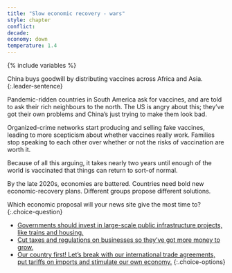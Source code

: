 ```yaml
---
title: "Slow economic recovery - wars"
style: chapter
conflict: 
decade: 
economy: down
temperature: 1.4
---
```


{% include variables %}

China buys goodwill by distributing vaccines across Africa and Asia. 
{:.leader-sentence}

Pandemic-ridden countries in South America ask for vaccines, and are told to ask their rich neighbours to the north. The US is angry about this; they’ve got their own problems and China’s just trying to make them look bad.

Organized-crime networks start producing and selling fake vaccines, leading to more scepticism about whether vaccines really work. Families stop speaking to each other over whether or not the risks of vaccination are worth it.

Because of all this arguing, it takes nearly two years until enough of the world is vaccinated that things can return to sort-of normal.

By the late 2020s, economies are battered. Countries need bold new economic-recovery plans. Different groups propose different solutions.

Which economic proposal will your news site give the most time to?
{:.choice-question}

- [Governments should invest in large-scale public infrastructure projects, like trains and housing.](chapter_green-new-deal.html)
- [Cut taxes and regulations on businesses so they’ve got more money to grow.](chapter_billionaires-get-richer.html)
- [Our country first! Let’s break with our international trade agreements, put tariffs on imports and stimulate our own economy.](chapter_world-trade-is-in-tatters.html)
{:.choice-options}
